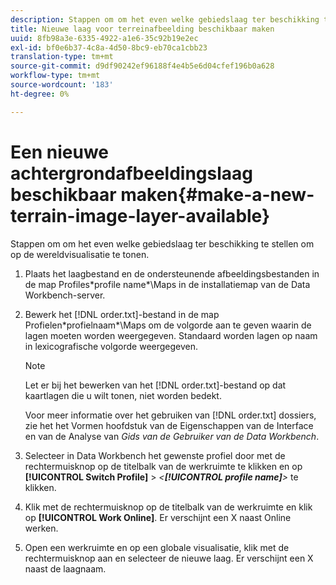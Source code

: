 ```yaml
---
description: Stappen om om het even welke gebiedslaag ter beschikking te stellen om op de wereldvisualisatie te tonen.
title: Nieuwe laag voor terreinafbeelding beschikbaar maken
uuid: 8fb98a3e-6335-4922-a1e6-35c92b19e2ec
exl-id: bf0e6b37-4c8a-4d50-8bc9-eb70ca1cbb23
translation-type: tm+mt
source-git-commit: d9df90242ef96188f4e4b5e6d04cfef196b0a628
workflow-type: tm+mt
source-wordcount: '183'
ht-degree: 0%

---
```


# Een nieuwe achtergrondafbeeldingslaag beschikbaar maken{#make-a-new-terrain-image-layer-available}

Stappen om om het even welke gebiedslaag ter beschikking te stellen om op de wereldvisualisatie te tonen.

1. Plaats het laagbestand en de ondersteunende afbeeldingsbestanden in de map Profiles\*profile name*\Maps in de installatiemap van de Data Workbench-server.
1. Bewerk het [!DNL order.txt]-bestand in de map Profielen\*profielnaam*\Maps om de volgorde aan te geven waarin de lagen moeten worden weergegeven. Standaard worden lagen op naam in lexicografische volgorde weergegeven.

   >[!NOTE]
   >
   >Let er bij het bewerken van het [!DNL order.txt]-bestand op dat kaartlagen die u wilt tonen, niet worden bedekt.

   Voor meer informatie over het gebruiken van [!DNL order.txt] dossiers, zie het het Vormen hoofdstuk van de Eigenschappen van de Interface en van de Analyse van *Gids van de Gebruiker van de Data Workbench*.

1. Selecteer in Data Workbench het gewenste profiel door met de rechtermuisknop op de titelbalk van de werkruimte te klikken en op **[!UICONTROL Switch Profile]** > *&lt;**[!UICONTROL profile name]**>* te klikken.
1. Klik met de rechtermuisknop op de titelbalk van de werkruimte en klik op **[!UICONTROL Work Online]**. Er verschijnt een X naast Online werken.
1. Open een werkruimte en op een globale visualisatie, klik met de rechtermuisknop aan en selecteer de nieuwe laag. Er verschijnt een X naast de laagnaam.
